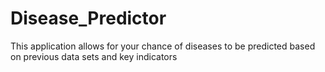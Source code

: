 # Disease_Predictor
This application allows for your chance of diseases to be predicted based on previous data sets and key indicators
